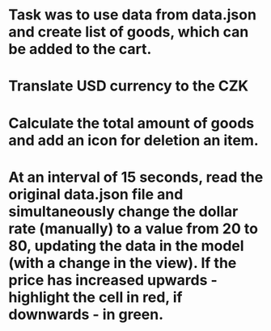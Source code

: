 # Task was to use data from data.json and create list of goods, which can be added to the cart. 

# Translate USD currency to the CZK

# Calculate the total amount of goods and add an icon for deletion an item. 

# At an interval of 15 seconds, read the original data.json file and simultaneously change the dollar rate (manually) to a value from 20 to 80, updating the data in the model (with a change in the view). If the price has increased upwards - highlight the cell in red, if downwards - in green.
